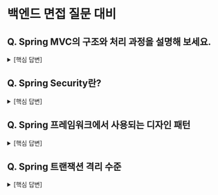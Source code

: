 # 백엔드 면접 질문 대비

## Q. Spring MVC의 구조와 처리 과정을 설명해 보세요.

<details>
<summary>[핵심 답변]</summary>
<div markdown="1">

    1. DispatcherServlet이 어플리케이션으로 들어오는 모든 Request를 받아서 HandlerAdapter에게 요청 처리를 위임합니다. </br>
    2. HandlerAdapter는 HandlerMapping에 Mapping된 Controller에게 전달합니다. </br>
    3. Controller는 요청을 처리한 뒤 응답값을 다시 DispatcherServlet으로 전달합니다. 응답값은 ModelAndView가 될 수도 있고, </br>
        @ResponseBody어노테이션이 있다면 Json형태가 될 수도 있습니다. </br>
    4. ViewResolver에게 어떤 View를 반환할 것인지 요청한 다음, 해당 View 객체를 화면으로 전달하게 됩니다. </br>

</div>
</details>

## Q. Spring Security란?

<details>
<summary>[핵심 답변]</summary>
<div markdown="1">
    
    Spring Security란 자바 어플리케이션에서 인증과 권한 부여, 일반적인 공격에 대한 보호 기능을 제공하는 프레임워크입니다.
    Spring Security를 사용하면 어플리케이션의 보안 관련 기능을 자체적으로 구현할 필요없이 쉽고 안전하게 구현할 수 있고 
    다양한 요구사항을 충족하기 위해서 쉽게 확장할 수도 있습니다.

</div>
<summary>[꼬꼬무]</summary>
<div markdown="1">
    
    - 스프링 시큐리티의 전체적인 인증
    
</div>
</details>

## Q. Spring 프레임워크에서 사용되는 디자인 패턴

<details>
<summary>[핵심 답변]</summary>
<div markdown="1">
    
    싱글톤패턴 : 싱글톤 범위의 빈 </br>
    팩토리패턴 : 빈 팩토리 클래스 </br>
    프로토타입 패턴 : 프로토타입 범위의 빈 </br>
    어댑터 패턴 : SpringWeb 및 SpringMVC </br>
    프록시 패턴 : Spring Asepct지향 프로그래밍 지원 </br>
    탬플릿 메소드 패턴 : JDBCTemplate, HibernateTemplate </br>
    프론트 컨트롤러 : SpringMVC DispatcherServlet </br>
    
</div>
</details>

## Q. Spring 트랜잭션 격리 수준

<details>
<summary>[핵심 답변]</summary>
<div markdown="1">
    
1. `DEFAULT`: 기본적으로 데이터베이스에서 지정한 격리 수준을 사용합니다. 대부분의 데이터베이스는 `READ_COMMITTED` 격리 수준을 기본값으로 사용합니다.
2. `READ_UNCOMMITTED`: 커밋되지 않은 데이터를 다른 트랜잭션에서도 읽을 수 있습니다.
3. `READ_COMMITTED`: 커밋된 데이터만 읽을 수 있습니다. 다른 트랜잭션이 해당 데이터를 변경하면 해당 트랜잭션이 커밋되기 전까지 해당 데이터를 읽을 수 없습니다.
4. `REPEATABLE_READ`: 동일한 쿼리를 실행하면 항상 같은 결과가 나오도록 보장합니다. 다른 트랜잭션이 해당 데이터를 변경해도 해당 트랜잭션이 커밋되기 전까지 해당 데이터를 읽을 수 없습니다.
5. `SERIALIZABLE`: 가장 엄격한 격리 수준으로, 모든 트랜잭션을 직렬화하여 실행합니다. 즉, 동시에 실행되는 여러 트랜잭션 간에 서로 영향을 미치지 않습니다.
    
</div>
</details>

